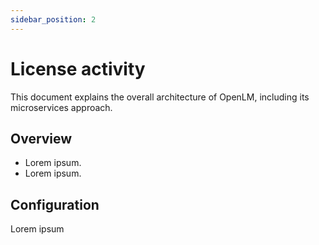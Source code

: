 ```yaml
---
sidebar_position: 2
---
```


# License activity

This document explains the overall architecture of OpenLM, including its microservices approach.

## Overview

- Lorem ipsum.
- Lorem ipsum.

## Configuration

Lorem ipsum